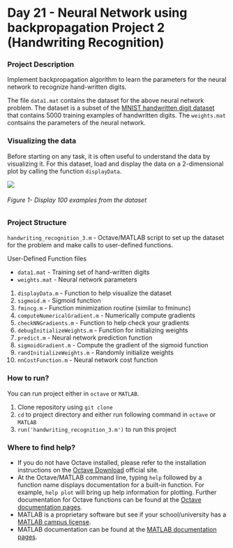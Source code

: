 # Day 21 - Neural Network using backpropagation Project 2 (Handwriting Recognition)

### Project Description
Implement backpropagation algorithm to learn the parameters for the neural network to recognize hand-written digits.

The file `data1.mat` contains the dataset for the above neural network problem. The dataset is a subset of the [MNIST handwritten digit dataset](http://yann.lecun.com/exdb/mnist/) that contains 5000 training examples of handwritten digits.
The `weights.mat` contsains the parameters of the neural network.

### Visualizing the data
Before starting on any task, it is often useful to understand the data by visualizing it. For this dataset, load and display the data on a 2-dimensional plot by calling the function `displayData`.

![](results/V1.png)

###### Figure 1- Display 100 examples from the dataset


### Project Structure 

`handwriting_recognition_3.m` - Octave/MATLAB script to set up the dataset for the problem and make calls to user-defined functions.

User-Defined Function files

* `data1.mat` - Training set of hand-written digits
* `weights.mat` - Neural network parameters 

1. `displayData.m` - Function to help visualize the dataset
1. `sigmoid.m` - Sigmoid function
1. `fmincg.m` - Function minimization routine (similar to fminunc)
1. `computeNumericalGradient.m` - Numerically compute gradients
1. `checkNNGradients.m` - Function to help check your gradients
1. `debugInitializeWeights.m` - Function for initializing weights
1. `predict.m` - Neural network prediction function
1. `sigmoidGradient.m` - Compute the gradient of the sigmoid function
1. `randInitializeWeights.m` - Randomly initialize weights
1. `nnCostFunction.m` - Neural network cost function


### How to run?
You can run project either in `octave` or `MATLAB`. 
1. Clone repository using `git clone `
2. `cd` to project directory and either run following command in `octave` or `MATLAB`
2. `run('handwriting_recognition_3.m')` to run this project

### Where to find help?
* If you do not have Octave installed, please refer to the installation instructions on the [Octave Download](https://www.gnu.org/software/octave/download.html) official site.
* At the Octave/MATLAB command line, typing `help` followed by a function name displays documentation for a built-in function. For example, `help plot` will bring up help information for plotting. Further documentation for Octave functions can be found at the [Octave documentation pages](https://octave.org/doc/v5.2.0/). 
* MATLAB is a proprietary software but see if your school/university has a [MATLAB campus license](https://in.mathworks.com/academia/tah-support-program/eligibility.html). 
* MATLAB documentation can be found at the [MATLAB documentation pages](https://in.mathworks.com/help/matlab/?refresh=true).

